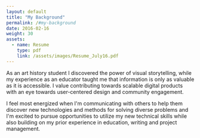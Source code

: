 ```yaml
---
layout: default
title: "My Background"
permalink: /#my-background
date: 2016-02-16
weight: 30
assets:
  - name: Resume
    type: pdf
    link: /assets/images/Resume_July16.pdf
---
```


As an art history student I discovered the power of visual storytelling, while my experience as an educator taught me that information is only as valuable as it is accessible. I value contributing towards scalable digital products with an eye towards user-centered design and community engagement.

I feel most energized when I'm communicating with others to help them discover new technologies and methods for solving diverse problems and I'm excited to pursue opportunities to utilize my new technical skills while also building on my prior experience in education, writing and project management.
